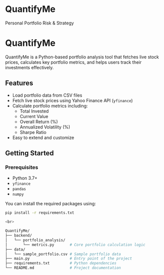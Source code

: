 # QuantifyMe
Personal Portfolio Risk &amp; Strategy


# QuantifyMe

QuantifyMe is a Python-based portfolio analysis tool that fetches live stock prices, calculates key portfolio metrics, and helps users track their investments effectively.

## Features

- Load portfolio data from CSV files
- Fetch live stock prices using Yahoo Finance API (`yfinance`)
- Calculate portfolio metrics including:
  - Total Invested
  - Current Value
  - Overall Return (%)
  - Annualized Volatility (%)
  - Sharpe Ratio
- Easy to extend and customize

## Getting Started

### Prerequisites

- Python 3.7+
- `yfinance`
- `pandas`
- `numpy`

You can install the required packages using:

```bash
pip install -r requirements.txt

<br>

QuantifyMe/
├── backend/
│   └── portfolio_analysis/
│       └── metrics.py       # Core portfolio calculation logic
├── data/
│   └── sample_portfolio.csv # Sample portfolio data
├── main.py                  # Entry point of the project
├── requirements.txt         # Python dependencies
└── README.md                # Project documentation

